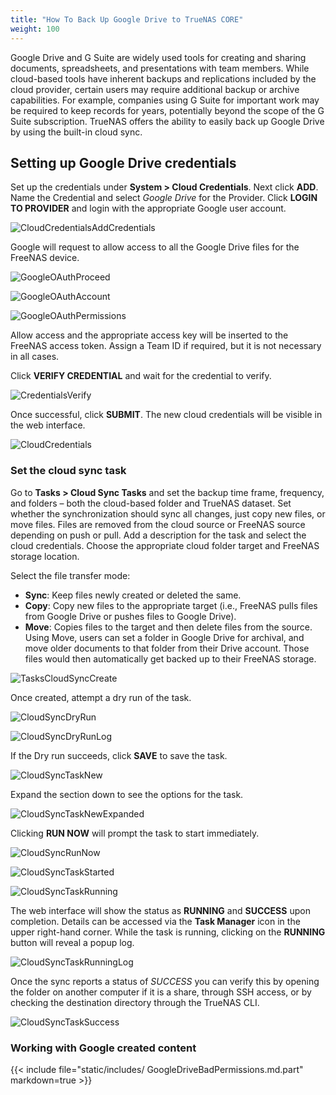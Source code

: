 ```yaml
---
title: "How To Back Up Google Drive to TrueNAS CORE"
weight: 100
---
```


Google Drive and G Suite are widely used tools for creating and sharing documents, spreadsheets, and presentations with team members. While cloud-based tools have inherent backups and replications included by the cloud provider, certain users may require additional backup or archive capabilities. For example, companies using G Suite for important work may be required to keep records for years, potentially beyond the scope of the G Suite subscription. TrueNAS offers the ability to easily back up Google Drive by using the built-in cloud sync.


## Setting up Google Drive credentials

Set up the credentials under **System > Cloud Credentials**.  Next click **ADD**.
Name the Credential and select *Google Drive* for the Provider. 
Click **LOGIN TO PROVIDER** and login with the appropriate Google user account. 

![CloudCredentialsAddCredentials](/images/CORE/12.0/CloudCredentialsAddCredentials.png "Cloud Credentials Add Credentials")

Google will request to allow access to all the Google Drive files for the FreeNAS device.

![GoogleOAuthProceed](/images/TrueNASCommon/GoogleOAuthProceed.png "Google OAuth Proceed")

![GoogleOAuthAccount](/images/TrueNASCommon/GoogleOAuthAccount.png "Google OAuth Account")

![GoogleOAuthPermissions](/images/TrueNASCommon/GoogleOAuthPermissions.png "Google OAuth Permissions")

Allow access and the appropriate access key will be inserted to the FreeNAS access token. Assign a Team ID if required, but it is not necessary in all cases. 

Click **VERIFY CREDENTIAL** and wait for the credential to verify.

![CredentialsVerify](/images//TrueNASCommon/CredentialsVerify.png "Credentials Verify")

 Once successful, click **SUBMIT**. The new cloud credentials will be visible in the web interface.

![CloudCredentials](/images/CORE/12.0/CloudCredentials.png "Cloud Credentials")

### Set the cloud sync task

Go to **Tasks > Cloud Sync Tasks** and set the backup time frame, frequency, and folders – both the cloud-based folder and TrueNAS dataset. 
Set whether the synchronization should sync all changes, just copy new files, or move files. 
Files are removed from the cloud source or FreeNAS source depending on push or pull.
Add a description for the task and select the cloud credentials.
Choose the appropriate cloud folder target and FreeNAS storage location.

Select the file transfer mode: 

+ **Sync**: Keep files newly created or deleted the same.
+ **Copy**: Copy new files to the appropriate target (i.e., FreeNAS pulls files from Google Drive or pushes files to Google Drive).
+ **Move**: Copies files to the target and then delete files from the source. Using Move, users can set a folder in Google Drive for archival, and move older documents to that folder from their Drive account. Those files would then automatically get backed up to their FreeNAS storage.

![TasksCloudSyncCreate](/images/CORE/12.0/TasksCloudSyncCreate.png "Tasks Cloud Sync Create")

Once created, attempt a dry run of the task. 

![CloudSyncDryRun](/images/TrueNASCommon/CloudSyncDryRun.png "Cloud Sync Dry Run")

![CloudSyncDryRunLog](/images/CORE/12.0/CloudSyncDryRunLog.png "Cloud Sync Dry Run Log")

If the Dry run succeeds, click **SAVE** to save the task.

![CloudSyncTaskNew](/images/CORE/12.0/CloudSyncTaskNew.png "Cloud Sync Task New")

Expand the section down to see the options for the task.

![CloudSyncTaskNewExpanded](/images/CORE/12.0/CloudSyncTaskNewExpanded.png "Cloud Sync Task New Expanded")

Clicking **RUN NOW** will prompt the task to start immediately.

![CloudSyncRunNow](/images/CORE/12.0/CloudSyncRunNow.png "Cloud Sync Run Now")

![CloudSyncTaskStarted](/images/CORE/12.0/CloudSyncTaskStarted.png "Cloud Sync Task Started")

![CloudSyncTaskRunning](/images/CORE/12.0/CloudSyncTaskRunning.png "Cloud Sync Task Running")

The web interface will show the status as **RUNNING** and **SUCCESS** upon completion. Details can be accessed via the **Task Manager** icon in the upper right-hand corner.  While the task is running, clicking on the **RUNNING** button will reveal a popup log.

![CloudSyncTaskRunningLog](/images/CORE/12.0/CloudSyncTaskRunningLog.png "Cloud Sync Task Running Log")

Once the sync reports a status of *SUCCESS* you can verify this by opening the folder on another computer if it is a share, through SSH access, or by checking the destination directory through the TrueNAS CLI.

![CloudSyncTaskSuccess](/images/CORE/12.0/CloudSyncTaskSuccess.png "Cloud Sync Task Success")


### Working with Google created content

{{< include file="static/includes/
GoogleDriveBadPermissions.md.part" markdown=true >}}
